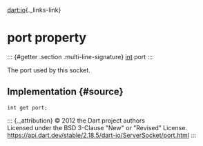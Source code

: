 [dart:io](../../dart-io/dart-io-library){._links-link}

port property
=============

::: {#getter .section .multi-line-signature}
[int](../../dart-core/int-class) port
:::

The port used by this socket.

Implementation {#source}
--------------

``` {.language-dart data-language="dart"}
int get port;
```

::: {._attribution}
© 2012 the Dart project authors\
Licensed under the BSD 3-Clause \"New\" or \"Revised\" License.\
<https://api.dart.dev/stable/2.18.5/dart-io/ServerSocket/port.html>
:::
